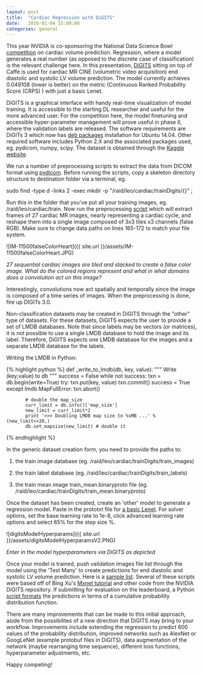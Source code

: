 ```yaml
---
layout: post
title:  "Cardiac Regression with DiGITS"
date:   2016-01-04 15:00:00
categories: general
---
```


This year NVIDIA is co-sponsoring the National Data Science Bowl [competition][kaggleLink] on cardiac volume prediction.  Regression, where a model generates a real number (as opposed to the discrete case of classification) is the relevant challenge here.  In this presentation, [DiGITS][digits] sitting on top of Caffe is used for cardiac MR CINE (volumetric video acquisition) end diastolic and systolic LV volume prediction.  The model currently achieves 0.049108 (lower is better) on the metric (Continuous Ranked Probability Score (CRPS) ) with just a basic Lenet.

DiGITS is a graphical interface with handy real-time visualization of model training.  It is accessible to the starting DL researcher and useful for the more advanced user.  For the competition here, the model finetuning and accessible hyper-parameter management will prove useful in phase II, where the validation labels are released.  The software requirements are DiGITs 3 which now has [deb packages][deb] installation for Ubuntu 14.04.  Other required software includes Python 2.X and the associated packages used, eg. pydicom, numpy, scipy.  The dataset is obtained through the [Kaggle website][kagCardiac].

We run a number of preprocessing scripts to extract the data from DICOM format using [pydicom][pydicom].  Before running the scripts, copy a skeleton directory structure to destination folder via a terminal, eg. 

sudo find -type d -links 2 -exec mkdir -p "/raid/leo/cardiac/trainDigits/{}" \;

Run this in the folder that you've put all your training images, eg. /raid/leo/cardiac/train.  Now run the preprocessing [script][preproc] which will extract frames of 27 cardiac MR images, nearly representing a cardiac cycle, and reshape them into a single image composed of 3x3 tiles x3 channels (false RGB).  Make sure to change data paths on lines 165-172 to match your file system.

![IM-11500falseColorHeart]({{ site.url }}/assets/IM-11500falseColorHeart.JPG)

*27 sequential cardiac images are tiled and stacked to create a false color image.  What do the colored regions represent and what in what domains does a convolution act on this image?*

Interestingly, convolutions now act spatially and temporally since the image is composed of a time series of images.  When the preprocessing is done, fire up DIGITs 3.0.

Non-classification datasets may be created in DiGITS through the "other" type of datasets. For these datasets, DiGITS expects the user to provide a set of LMDB databases. Note that since labels may be vectors (or matrices), it is not possible to use a single LMDB database to hold the image and its label. Therefore, DiGITS expects one LMDB database for the images and a separate LMDB database for the labels.
 
Writing the LMDB in Python:

{% highlight python %}
def _write_to_lmdb(db, key, value):
   """
   Write (key,value) to db
   """
   success = False
   while not success:
       txn = db.begin(write=True)
       try:
           txn.put(key, value)
           txn.commit()
           success = True
       except lmdb.MapFullError:
           txn.abort()

           # double the map_size
           curr_limit = db.info()['map_size']
           new_limit = curr_limit*2
           print '>>> Doubling LMDB map size to %sMB ...' % (new_limit>>20,)
           db.set_mapsize(new_limit) # double it
{% endhighlight %}

In the generic dataset creation form, you need to provide the paths to:

  1. the train image database (eg. /raid/leo/cardiac/trainDigits/train_images)

  2. the train label database (eg. /raid/leo/cardiac/trainDigits/train_labels)

  3. the train mean image train_mean.binaryproto file (eg. /raid/leo/cardiac/trainDigits/train_mean.binaryproto)

Once the dataset has been created, create an 'other' model to generate a regression model. Paste in the prototxt file for [a basic Lenet][Lenet].  For solver options, set the base learning rate to 1e-8, click advanced learning rate options and select 65% for the step size %. 

![digitsModelHyperparams]({{ site.url }}/assets/digitsModelHyperparamsV2.PNG)

*Enter in the model hyperparameters via DiGITS as depicted*

Once your model is trained, push validation images file list through the model using the 'Test Many' to create predictions for end diastolic and systolic LV volume prediction. Here is a [sample list][valList].  Several of these scripts were based off of Bing Xu's [Mxnet tutorial][mxnet] and other code from the NVIDIA DiGITS repository.  If submitting for evaluation on the leaderboard, a Python [script formats][submit] the predictions in terms of a cumulative probability distribution function. 

There are many improvements that can be made to this initial approach, aside from the possibilites of a new direction that DiGITS may bring to your workflow.  Improvements include extending the regression to predict 600 values of the probability distribution, improved networks such as AlexNet or GoogLeNet (example protobuf files in DiGITS), data augmentation of the network (maybe rearranging time sequence), different loss functions, hyperparameter adjustments, etc.

Happy competing!

[kaggleLink]: https://www.kaggle.com/c/second-annual-data-science-bowl
[mxnet]: https://www.kaggle.com/c/second-annual-data-science-bowl/forums/t/18079/end-to-end-deep-learning-tutorial-0-0392
[submit]: https://drive.google.com/a/nvidia.com/file/d/0B4INBpiK_--SNXdDYmltdVd2cGc/view
[valList]: https://drive.google.com/a/nvidia.com/file/d/0B4INBpiK_--SNldFajNlWXlrb1U/view
[Lenet]: https://drive.google.com/a/nvidia.com/file/d/0B4INBpiK_--SbnNqSFM4TlZBdDg/view
[preproc]: https://drive.google.com/file/d/0B4INBpiK_--Sbmh4TW1wcFYzUVU/view?usp=sharing
[pydicom]: http://www.pydicom.org/
[kagCardiac]: https://www.kaggle.com/c/second-annual-data-science-bowl/data
[deb]:	  https://github.com/NVIDIA/DIGITS/blob/master/docs/UbuntuInstall.md
[digits]: http://github.com/nvidia/digits